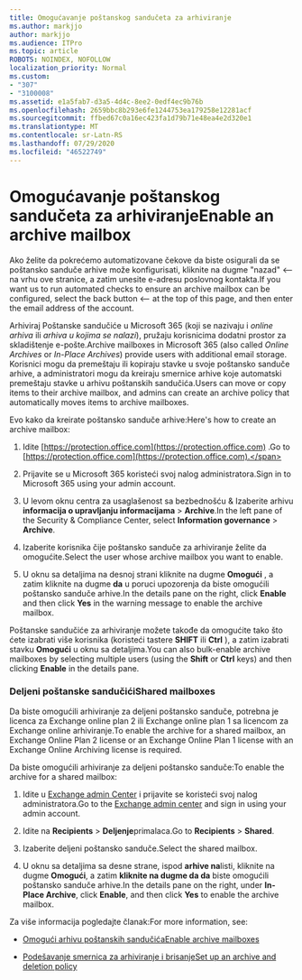 ```yaml
---
title: Omogućavanje poštanskog sandučeta za arhiviranje
ms.author: markjjo
author: markjjo
ms.audience: ITPro
ms.topic: article
ROBOTS: NOINDEX, NOFOLLOW
localization_priority: Normal
ms.custom:
- "307"
- "3100008"
ms.assetid: e1a5fab7-d3a5-4d4c-8ee2-0edf4ec9b76b
ms.openlocfilehash: 2659bbc8b293e6fe1244753ea179258e12281acf
ms.sourcegitcommit: ffbed67c0a16ec423fa1d79b71e48ea4e2d320e1
ms.translationtype: MT
ms.contentlocale: sr-Latn-RS
ms.lasthandoff: 07/29/2020
ms.locfileid: "46522749"
---
```

# <a name="enable-an-archive-mailbox"></a><span data-ttu-id="f2d4a-102">Omogućavanje poštanskog sandučeta za arhiviranje</span><span class="sxs-lookup"><span data-stu-id="f2d4a-102">Enable an archive mailbox</span></span>

<span data-ttu-id="f2d4a-103">Ako želite da pokrećemo automatizovane čekove da biste osigurali da se poštansko sanduče arhive može konfigurisati, kliknite na dugme "nazad" <--na vrhu ove stranice, a zatim unesite e-adresu poslovnog kontakta.</span><span class="sxs-lookup"><span data-stu-id="f2d4a-103">If you want us to run automated checks to ensure an archive mailbox can be configured, select the back button <-- at the top of this page, and then enter the email address of the account.</span></span>

<span data-ttu-id="f2d4a-104">Arhiviraj Poštanske sandučiće u Microsoft 365 (koji se nazivaju i *online arhiva* ili *arhiva u kojima se nalazi*), pružaju korisnicima dodatni prostor za skladištenje e-pošte.</span><span class="sxs-lookup"><span data-stu-id="f2d4a-104">Archive mailboxes in Microsoft 365 (also called *Online Archives* or *In-Place Archives*) provide users with additional email storage.</span></span> <span data-ttu-id="f2d4a-105">Korisnici mogu da premeštaju ili kopiraju stavke u svoje poštansko sanduče arhive, a administratori mogu da kreiraju smernice arhive koje automatski premeštaju stavke u arhivu poštanskih sandučića.</span><span class="sxs-lookup"><span data-stu-id="f2d4a-105">Users can move or copy items to their archive mailbox, and admins can create an archive policy that automatically moves items to archive mailboxes.</span></span>
  
<span data-ttu-id="f2d4a-106">Evo kako da kreirate poštansko sanduče arhive:</span><span class="sxs-lookup"><span data-stu-id="f2d4a-106">Here's how to create an archive mailbox:</span></span>
  
1. <span data-ttu-id="f2d4a-107">Idite [https://protection.office.com](https://protection.office.com) .</span><span class="sxs-lookup"><span data-stu-id="f2d4a-107">Go to [https://protection.office.com](https://protection.office.com).</span></span>

2. <span data-ttu-id="f2d4a-108">Prijavite se u Microsoft 365 koristeći svoj nalog administratora.</span><span class="sxs-lookup"><span data-stu-id="f2d4a-108">Sign in to Microsoft 365 using your admin account.</span></span>

3. <span data-ttu-id="f2d4a-109">U levom oknu centra za usaglašenost sa bezbednošću &amp; Izaberite arhivu **informacija o upravljanju informacijama** \> **Archive**.</span><span class="sxs-lookup"><span data-stu-id="f2d4a-109">In the left pane of the Security &amp; Compliance Center, select **Information governance** \> **Archive**.</span></span>

4. <span data-ttu-id="f2d4a-110">Izaberite korisnika čije poštansko sanduče za arhiviranje želite da omogućite.</span><span class="sxs-lookup"><span data-stu-id="f2d4a-110">Select the user whose archive mailbox you want to enable.</span></span>

5. <span data-ttu-id="f2d4a-111">U oknu sa detaljima na desnoj strani kliknite na dugme **Omogući** , a zatim kliknite na dugme **da** u poruci upozorenja da biste omogućili poštansko sanduče arhive.</span><span class="sxs-lookup"><span data-stu-id="f2d4a-111">In the details pane on the right, click **Enable** and then click **Yes** in the warning message to enable the archive mailbox.</span></span>

<span data-ttu-id="f2d4a-112">Poštanske sandučiće za arhiviranje možete takođe da omogućite tako što ćete izabrati više korisnika (koristeći tastere **SHIFT** ili **Ctrl** ), a zatim izabrati stavku **Omogući** u oknu sa detaljima.</span><span class="sxs-lookup"><span data-stu-id="f2d4a-112">You can also bulk-enable archive mailboxes by selecting multiple users (using the **Shift** or **Ctrl** keys) and then clicking **Enable** in the details pane.</span></span>
  
### <a name="shared-mailboxes"></a><span data-ttu-id="f2d4a-113">Deljeni poštanske sandučići</span><span class="sxs-lookup"><span data-stu-id="f2d4a-113">Shared mailboxes</span></span>

<span data-ttu-id="f2d4a-114">Da biste omogućili arhiviranje za deljeni poštansko sanduče, potrebna je licenca za Exchange online plan 2 ili Exchange online plan 1 sa licencom za Exchange online arhiviranje.</span><span class="sxs-lookup"><span data-stu-id="f2d4a-114">To enable the archive for a shared mailbox, an Exchange Online Plan 2 license or an Exchange Online Plan 1 license with an Exchange Online Archiving license is required.</span></span>  

<span data-ttu-id="f2d4a-115">Da biste omogućili arhiviranje za deljeni poštansko sanduče:</span><span class="sxs-lookup"><span data-stu-id="f2d4a-115">To enable the archive for a shared mailbox:</span></span>

1. <span data-ttu-id="f2d4a-116">Idite u [Exchange admin Center](https://outlook.office365.com/ecp) i prijavite se koristeći svoj nalog administratora.</span><span class="sxs-lookup"><span data-stu-id="f2d4a-116">Go to the [Exchange admin center](https://outlook.office365.com/ecp) and sign in using your admin account.</span></span>

2. <span data-ttu-id="f2d4a-117">Idite na **Recipients**  >  **Deljenje**primalaca.</span><span class="sxs-lookup"><span data-stu-id="f2d4a-117">Go to **Recipients** > **Shared**.</span></span>

3. <span data-ttu-id="f2d4a-118">Izaberite deljeni poštansko sanduče.</span><span class="sxs-lookup"><span data-stu-id="f2d4a-118">Select the shared mailbox.</span></span>

4. <span data-ttu-id="f2d4a-119">U oknu sa detaljima sa desne strane, ispod **arhive na**listi, kliknite na dugme **Omogući**, a zatim **kliknite na dugme da da** biste omogućili poštansko sanduče arhive.</span><span class="sxs-lookup"><span data-stu-id="f2d4a-119">In the details pane on the right, under **In-Place Archive**, click **Enable**, and then click **Yes** to enable the archive mailbox.</span></span>

<span data-ttu-id="f2d4a-120">Za više informacija pogledajte članak:</span><span class="sxs-lookup"><span data-stu-id="f2d4a-120">For more information, see:</span></span>
  
- [<span data-ttu-id="f2d4a-121">Omogući arhivu poštanskih sandučića</span><span class="sxs-lookup"><span data-stu-id="f2d4a-121">Enable archive mailboxes</span></span>](https://docs.microsoft.com/microsoft-365/compliance/enable-archive-mailboxes)

- [<span data-ttu-id="f2d4a-122">Podešavanje smernica za arhiviranje i brisanje</span><span class="sxs-lookup"><span data-stu-id="f2d4a-122">Set up an archive and deletion policy</span></span>](https://docs.microsoft.com//office365/securitycompliance/set-up-an-archive-and-deletion-policy-for-mailboxes)
